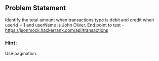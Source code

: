 ## Problem Statement
Identify the total amount when transactions type is debit and credit when userId = 1 and userName	is John Oliver.
End point to test - https://jsonmock.hackerrank.com/api/transactions

### Hint:
Use pagination.


